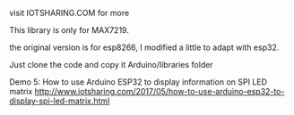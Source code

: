 visit IOTSHARING.COM for more

This library is only for MAX7219.

the original version is for esp8266, I modified a little to adapt with esp32.

Just clone the code and copy it Arduino/libraries folder

Demo 5: How to use Arduino ESP32 to display information on SPI LED matrix
http://www.iotsharing.com/2017/05/how-to-use-arduino-esp32-to-display-spi-led-matrix.html
